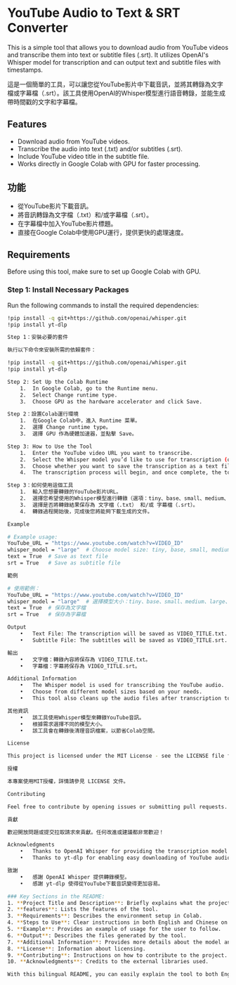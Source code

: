 # YouTube Audio to Text & SRT Converter

This is a simple tool that allows you to download audio from YouTube videos and transcribe them into text or subtitle files (.srt). It utilizes OpenAI's Whisper model for transcription and can output text and subtitle files with timestamps.

這是一個簡單的工具，可以讓您從YouTube影片中下載音訊，並將其轉錄為文字檔或字幕檔（.srt）。該工具使用OpenAI的Whisper模型進行語音轉錄，並能生成帶時間戳的文字和字幕檔。

## Features

- Download audio from YouTube videos.
- Transcribe the audio into text (.txt) and/or subtitles (.srt).
- Include YouTube video title in the subtitle file.
- Works directly in Google Colab with GPU for faster processing.

## 功能

- 從YouTube影片下載音訊。
- 將音訊轉錄為文字檔（.txt）和/或字幕檔（.srt）。
- 在字幕檔中加入YouTube影片標題。
- 直接在Google Colab中使用GPU運行，提供更快的處理速度。

## Requirements

Before using this tool, make sure to set up Google Colab with GPU.

### Step 1: Install Necessary Packages

Run the following commands to install the required dependencies:

```bash
!pip install -q git+https://github.com/openai/whisper.git
!pip install yt-dlp

Step 1：安裝必要的套件

執行以下命令來安裝所需的依賴套件：

!pip install -q git+https://github.com/openai/whisper.git
!pip install yt-dlp

Step 2: Set Up the Colab Runtime
	1.	In Google Colab, go to the Runtime menu.
	2.	Select Change runtime type.
	3.	Choose GPU as the hardware accelerator and click Save.

Step 2：設置Colab運行環境
	1.	在Google Colab中，進入 Runtime 菜單。
	2.	選擇 Change runtime type。
	3.	選擇 GPU 作為硬體加速器，並點擊 Save。

Step 3: How to Use the Tool
	1.	Enter the YouTube video URL you want to transcribe.
	2.	Select the Whisper model you’d like to use for transcription (options: tiny, base, small, medium, large, large-v2, large-v3).
	3.	Choose whether you want to save the transcription as a text file (.txt) and/or a subtitle file (.srt).
	4.	The transcription process will begin, and once complete, the tool will allow you to download the resulting files.

Step 3：如何使用這個工具
	1.	輸入您想要轉錄的YouTube影片URL。
	2.	選擇您希望使用的Whisper模型進行轉錄（選項：tiny、base、small、medium、large、large-v2、large-v3）。
	3.	選擇是否將轉錄結果保存為 文字檔（.txt） 和/或 字幕檔（.srt）。
	4.	轉錄過程開始後，完成後您將能夠下載生成的文件。

Example

# Example usage:
YouTube_URL = "https://www.youtube.com/watch?v=VIDEO_ID"
whisper_model = "large"  # Choose model size: tiny, base, small, medium, large, large-v2, large-v3
text = True  # Save as text file
srt = True   # Save as subtitle file

範例

# 使用範例：
YouTube_URL = "https://www.youtube.com/watch?v=VIDEO_ID"
whisper_model = "large"  # 選擇模型大小：tiny、base、small、medium、large、large-v2、large-v3
text = True  # 保存為文字檔
srt = True   # 保存為字幕檔

Output
	•	Text File: The transcription will be saved as VIDEO_TITLE.txt.
	•	Subtitle File: The subtitles will be saved as VIDEO_TITLE.srt.

輸出
	•	文字檔：轉錄內容將保存為 VIDEO_TITLE.txt。
	•	字幕檔：字幕將保存為 VIDEO_TITLE.srt。

Additional Information
	•	The Whisper model is used for transcribing the YouTube audio.
	•	Choose from different model sizes based on your needs.
	•	This tool also cleans up the audio files after transcription to save space on Colab.

其他資訊
	•	該工具使用Whisper模型來轉錄YouTube音訊。
	•	根據需求選擇不同的模型大小。
	•	該工具會在轉錄後清理音訊檔案，以節省Colab空間。

License

This project is licensed under the MIT License - see the LICENSE file for details.

授權

本專案使用MIT授權，詳情請參見 LICENSE 文件。

Contributing

Feel free to contribute by opening issues or submitting pull requests. Any improvements or suggestions are welcome!

貢獻

歡迎開放問題或提交拉取請求來貢獻。任何改進或建議都非常歡迎！

Acknowledgments
	•	Thanks to OpenAI Whisper for providing the transcription model.
	•	Thanks to yt-dlp for enabling easy downloading of YouTube audio.

致謝
	•	感謝 OpenAI Whisper 提供轉錄模型。
	•	感謝 yt-dlp 使得從YouTube下載音訊變得更加容易。

### Key Sections in the README:
1. **Project Title and Description**: Briefly explains what the project does.
2. **features**: Lists the features of the tool.
3. **Requirements**: Describes the environment setup in Colab.
4. **Steps to Use**: Clear instructions in both English and Chinese on how to use the tool.
5. **Example**: Provides an example of usage for the user to follow.
6. **Output**: Describes the files generated by the tool.
7. **Additional Information**: Provides more details about the model and file cleanup.
8. **License**: Information about licensing.
9. **Contributing**: Instructions on how to contribute to the project.
10. **Acknowledgments**: Credits to the external libraries used.

With this bilingual README, you can easily explain the tool to both English and Chinese speakers on GitHub.
